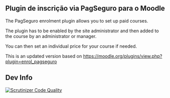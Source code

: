 Plugin de inscrição via PagSeguro para o Moodle
-----------------------------------------------

The PagSeguro enrolment plugin allows you to set up paid courses.

The plugin has to be enabled by the site administrator and then added to the course by an administrator or manager.

You can then set an individual price for your course if needed.

This is an updated version based on https://moodle.org/plugins/view.php?plugin=enrol_pagseguro

Dev Info
--------

[![Scrutinizer Code Quality](https://scrutinizer-ci.com/g/danielneis/moodle-enrol_pagseguro/badges/quality-score.png?b=update-3.0)](https://scrutinizer-ci.com/g/danielneis/moodle-enrol_pagseguro/?branch=update-3.0)
